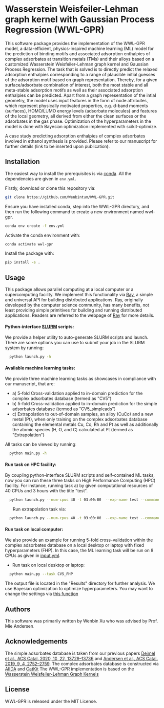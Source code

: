 # Wasserstein Weisfeiler-Lehman graph kernel with Gaussian Process Regression (WWL-GPR)

This software package provides the implementation of the WWL-GPR model, a data-efficient, physics-inspired machine learning (ML) model for the prediction of binding motifs and associated adsorption enthalpies of complex adsorbates at transition metals (TMs) and their alloys based on a customized Wasserstein Weisfeiler-Lehman graph kernel and Gaussian Process Regression. The task that is solved is to directly predict the relaxed adsorption enthalpies corresponding to a range of plausible initial guesses of the adsorption motif based on graph representation. Thereby, for a given surface/adsorbate combination of interest, both the most stable and all meta-stable adsorption motifs as well as their associated adsorption enthalpies can be predicted. Apart from a graph representation of the intial geometry, the model uses input features in the form of node attributes, which represent physically motivated properties, e.g. d-band moments (surfaces), HOMO/LUMO energy levels (adsorbate molecules) and features of the local geometry, all derived from either the clean surfaces or the adsorbates in the gas phase. Optimization of the hyperparameters in the model is done with Bayesian optimization implemented with scikit-optimize.

A case study predicting adsorption enthalpies of complex adsorbates involved in ethanol synthesis is provided.
Please refer to our manuscript for further details (link to be inserted upon publication).

## Installation
The easiest way to install the prerequisites is via [conda](https://conda.io/docs/index.html). All the dependencies are given in `env.yml`.

Firstly, download or clone this repository via:
```bash
git clone https://github.com/Wenbintum/WWL-GPR.git
```

Ensure you have installed conda, step into the WWL-GPR directory, and then run the following command to create a new environment named wwl-gpr.
```bash
conda env create -f env.yml
```
Activate the conda environment with:
```bash
conda activate wwl-gpr
```
Install the package with:
```bash
pip install -e .
```

## Usage

This package allows parallel computing at a local computer or a supercomputing facility. We implement this functionality via [Ray](https://docs.ray.io/en/master/index.html), a simple and universal API for building distributed applications. Ray, originally developed by the computer science community, has many benefits, not least providing simple primitives for building and running distributed applications. Readers are referred to the webpage of [Ray](https://docs.ray.io/en/master/index.html) for more details.


#### Python-interface [SLURM](https://slurm.schedmd.com/documentation.html) scripts: 
We provide a helper utility to auto-generate SLURM scripts and launch.  There are some options you can use to submit your job in the SLURM system by running:
```bash
  python launch.py -h
```


#### Available machine learning tasks:
We provide three machine learning tasks as showcases in compliance with our manuscript, that are: 
- a) 5-fold Cross-validation applied to in-domain prediction for the complex adsorbates database (termed as "CV5") 
- b) 5-fold Cross-validation applied to in-domain prediction for the simple adsorbates database (termed as "CV5_simpleads")
- c) Extrapolation to out-of-domain samples, an alloy (CuCo) and a new metal (Pt), when only training on the complex adsorbates database containing the elemental metals Cu, Co, Rh and Pt as well as additionally the atomic species (H, O, and C) calculated at Pt (termed as "Extrapolation")  

All tasks can be viewed by running:
```bash
  python main.py -h
```

#### Run task on HPC facility:
By coupling python-interface SLURM scripts and self-contained ML tasks, now you can run these three tasks on High Performance Computing (HPC) facility. For instance, running task a) by given computational resources of 40 CPUs and 3 hours with the title "test".
```bash
  python launch.py --num-cpus 40 -t 03:00:00  --exp-name test --command "python -u main.py --task CV5 --uuid \$redis_password"
```
&emsp;&ensp; Run extrapolation task via:
```bash
  python launch.py --num-cpus 40 -t 03:00:00  --exp-name test --command "python -u main.py --task Extrapolation --uuid \$redis_password"
```
#### Run task on local computer:
We also provide an example for running 5-fold cross-validation within the complex adsorbates database on a local desktop or laptop with fixed hyperparameters (FHP). In this case, the ML learning task will be run on 8 CPUs as given in [input.yml](https://github.com/Wenbintum/WWL-GPR/blob/main/database/complexads_interpolation/input.yml).
- Run task on local desktop or laptop:
```bash
  python main.py --task CV5_FHP
```

The output file is located in the "Results" directory for further analysis. We use Bayesian optimization to optimize hyperparameters. You may want to change the settings via [this function](https://github.com/Wenbintum/WWL-GPR/blob/8c52f1f9462215f29ed51517077ea01c077c2d50/wwlgpr/WWL_GPR.py#L302)

## Authors
This software was primarily written by Wenbin Xu who was advised by Prof. Mie Andersen.

## Acknowledgements
The simple adsorbates database is taken from our previous papers [Deimel et al., ACS Catal. 2020, 10, 22, 13729–13736](https://pubs.acs.org/doi/abs/10.1021/acscatal.0c04045) and [Andersen et al., ACS Catal. 2019, 9, 4, 2752–2759](https://pubs.acs.org/doi/10.1021/acscatal.8b04478).
The complex adsorbates database is constructed via [AIIDA](https://aiida.readthedocs.io/projects/aiida-core/en/latest/) and [CatKit](https://catkit.readthedocs.io/en/latest/)
The WWL-GPR implementation is based on the [Wasserstein Weisfeiler-Lehman Graph Kernels](https://arxiv.org/abs/1906.01277)

## License
WWL-GPR is released under the MIT License.
